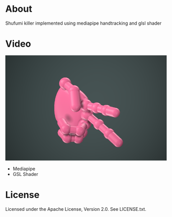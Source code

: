 # About

Shufumi killer implemented using mediapipe handtracking and glsl shader

# Video

[![Image2](https://github.com/iapafoto/shifumi/blob/main/demo/demo.png)](https://www.youtube.com/watch?v=koMgq2-sAQ0)

- Mediapipe
- GSL Shader

# License

Licensed under the Apache License, Version 2.0. See LICENSE.txt.
